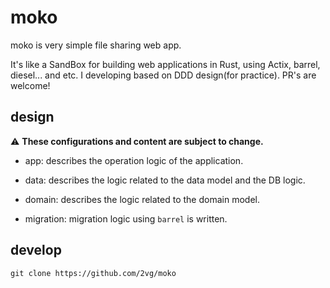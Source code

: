 # moko

moko is very simple file sharing web app.

It's like a SandBox for building web applications in Rust, using Actix, barrel, diesel... and etc.
I developing based on DDD design(for practice).
PR's are welcome!

## design

⚠ **These configurations and content are subject to change.**

- app: describes the operation logic of the application.

- data: describes the logic related to the data model and the DB logic.

- domain: describes the logic related to the domain model.

- migration: migration logic using `barrel` is written.

## develop

```
git clone https://github.com/2vg/moko
```
